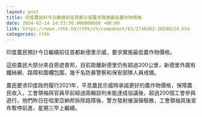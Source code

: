 ```yaml
---
layout: post
title: 印度農民料今日繼續前往首都示威要求實施最低農作物價格
date: 2024-02-14 14:53:50.000000000 +08:00
link: https://news.rthk.hk/rthk/ch/component/k2/1740363-20240214.htm
categories: rthk
---
```


印度農民預計今日繼續前往首都新德里示威，要求實施最低農作物價格。

這些農民大部分來自旁遮普邦，目前距離新德里仍有超過200公里，新德里外圍有鐵絲網、路障和圍欄包圍，幾千名防暴警察和保安部隊人員戒備。

農民要求印度政府履行2021年，平息農民示威時承諾更好的農作物價格，保障農民收入，工會領袖與官員早前經過兩輪談判未能達成協議後，超過200個工會參與遊行，他們昨日在哈里亞納邦拆除路障後，警方發射催淚彈驅散，工會領袖其後宣布暫停前進，星期三早上繼續。
